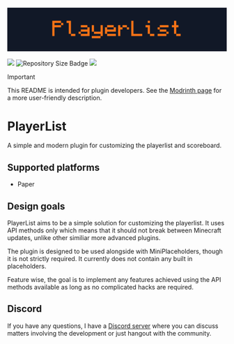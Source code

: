 ![Banner](/assets/playerlist-banner.svg)

[<img src="https://img.shields.io/modrinth/dt/FDnzUIzJ?style=for-the-badge&logo=modrinth&labelColor=%23111827&color=%23F97316">](https://modrinth.com/plugin/playerlist)
![Repository Size Badge](https://img.shields.io/github/repo-size/fabianmakila/playerlist?style=for-the-badge&labelColor=%23111827&color=%23F97316)
[<img src="https://img.shields.io/github/v/release/fabianmakila/playerlist?include_prereleases&style=for-the-badge&labelColor=%23111827&color=%23F97316">](https://github.com/fabianmakila/playerlist/releases)

> [!IMPORTANT]
> This README is intended for plugin developers. See the [Modrinth page](https://modrinth.com/plugin/playerlist) for a more user-friendly description.

# PlayerList

A simple and modern plugin for customizing the playerlist and scoreboard.

## Supported platforms
- Paper

## Design goals

PlayerList aims to be a simple solution for customizing the playerlist. It uses API methods only which means that it should not break between Minecraft updates, unlike other similiar more advanced plugins.

The plugin is designed to be used alongside with MiniPlaceholders, though it is not strictly required. It currently does not contain any built in placeholders.

Feature wise, the goal is to implement any features achieved using the API methods available as long as no complicated hacks are required.

## Discord

If you have any questions, I have a [Discord server](https://discord.gg/hNMvqruCuK) where you can discuss matters involving the development or just hangout with the community.